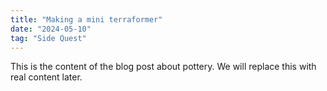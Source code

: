 ```yaml
---
title: "Making a mini terraformer"
date: "2024-05-10"
tag: "Side Quest"
---
```


This is the content of the blog post about pottery. We will replace this with real content later. 
